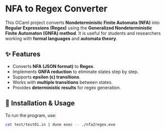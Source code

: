 # NFA to Regex Converter

This OCaml project converts **Nondeterministic Finite Automata (NFA)** into **Regular Expressions (Regex)** using the **Generalized Nondeterministic Finite Automaton (GNFA) method**. It is useful for students and researchers working with **formal languages** and **automata theory**.

## ✨ Features
- Converts **NFA (JSON format)** to **Regex**.
- Implements **GNFA reduction** to eliminate states step by step.
- Supports **epsilon (ε) transitions**.
- Works with **multiple transitions** between states.
- Provides **deterministic results** for regex generation.

## 🚀 Installation & Usage
To run the program, use:
```bash
cat test/test01.in | dune exec -- ./nfa2regex.exe
